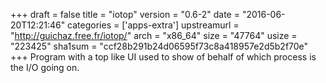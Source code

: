 +++
draft = false
title = "iotop"
version = "0.6-2"
date = "2016-06-20T12:21:46"
categories = ['apps-extra']
upstreamurl = "http://guichaz.free.fr/iotop/"
arch = "x86_64"
size = "47764"
usize = "223425"
sha1sum = "ccf28b291b24d06595f73c8a418957e2d5b2f70e"
+++
Program with a top like UI used to show of behalf of which process is the I/O going on.